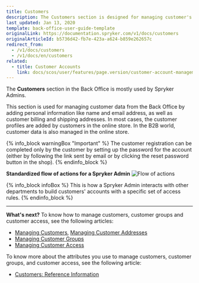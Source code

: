 ```yaml
---
title: Customers
description: The Customers section is designed for managing customer's data such as personal information, billing, and shipping addresses.
last_updated: Jan 13, 2020
template: back-office-user-guide-template
originalLink: https://documentation.spryker.com/v1/docs/customers
originalArticleId: b5736d42-fb7e-423a-a624-b859e262657c
redirect_from:
  - /v1/docs/customers
  - /v1/docs/en/customers
related:
  - title: Customer Accounts
    link: docs/scos/user/features/page.version/customer-account-management-feature-overview/customer-account-management-feature-overview.html
---
```


The **Customers** section in the Back Office is mostly used by Spryker Admins.

This section is used for managing customer data from the Back Office by adding personal information like name and email address, as well as customer billing and shipping addresses. In most cases, the customer profiles are added by customers in the online store. In the B2B world, customer data is also managed in the online store.

{% info_block warningBox "Important" %}
The customer registration can be completed only by the customer by setting up the password for the account (either by following the link sent by email or by clicking the reset password button in the shop).
{% endinfo_block %}

**Standardized flow of actions for a Spryker Admin**
![Flow of actions](https://spryker.s3.eu-central-1.amazonaws.com/docs/User+Guides/Back+Office+User+Guides/Customers/customers-section.png)

{% info_block infoBox %}
This is how a Spryker Admin interacts with other departments to build customers' accounts with a specific set of access rules.
{% endinfo_block %}
***
**What's next?**
To know how to manage customers, customer groups and customer access, see the following articles:

* [Managing Customers](/docs/scos/user/back-office-user-guides/{{page.version}}/customers/customers-customer-access-customer-groups/managing-customers.html), [Managing Customer Addresses](/docs/scos/user/back-office-user-guides/{{page.version}}/customer/customer-customer-access-customer-groups/managing-customer-addresses.html)
* [Managing Customer Groups](/docs/scos/user/back-office-user-guides/{{page.version}}/customer/customer-customer-access-customer-groups/managing-customer-groups.html)
* [Managing Customer Access](/docs/scos/user/back-office-user-guides/{{page.version}}/customer/customer-customer-access-customer-groups/managing-customer-access.html)

To know more about the attributes you use to manage customers, customer groups, and customer access, see the following article:

* [Customers: Reference Information](/docs/scos/user/back-office-user-guides/{{page.version}}/customer/customers-customer-access-customer-groups/references/customers-reference-information.html)
